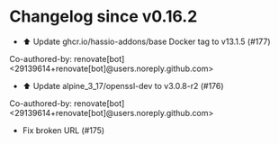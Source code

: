# Changelog since v0.16.2
- ⬆️ Update ghcr.io/hassio-addons/base Docker tag to v13.1.5 (#177)

Co-authored-by: renovate[bot] <29139614+renovate[bot]@users.noreply.github.com> 
- ⬆️ Update alpine_3_17/openssl-dev to v3.0.8-r2 (#176)

Co-authored-by: renovate[bot] <29139614+renovate[bot]@users.noreply.github.com> 
- Fix broken URL (#175) 

